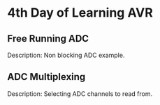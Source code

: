 # 4th Day of Learning AVR

## Free Running ADC

Description: Non blocking ADC example.

## ADC Multiplexing

Description: Selecting ADC channels to read from.
